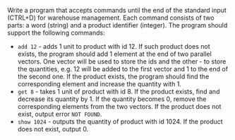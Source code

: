 Write a program that accepts commands until the end of the standard input (CTRL+D) for warehouse management. Each command consists of two parts: a word (string) and a product identifier (integer). The program should support the following commands:
* ```add 12``` - adds 1 unit to product with id 12. If such product does not exists, the program should add 1 element at the end of two parallel  vectors. One vector will be used to store the ids and the other - to store the quantities, e.g. 12 will be added to the first vector and 1 to the end of the second one. If the product exists, the program should find the corresponding element and increase the quantity with 1.
* ```get 8``` - takes 1 unit of product with id 8. If the product exists, find and decrease its quantity by 1. If the quantity becomes 0, remove the corresponding elements from the two vectors. If the product does not exist, output error ```NOT FOUND```.
* ```show 1024``` - outputs the quantity of product with id 1024. If the product does not exist, output 0.
